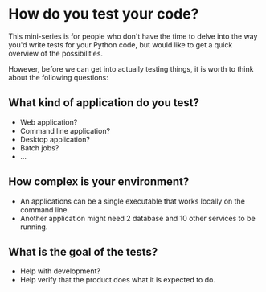 # How do you test your code?


This mini-series is for people who don't have the time to delve into the way you'd write tests for your Python code,
but would like to get a quick overview of the possibilities.

However, before we can get into actually testing things, it is worth to think about the following questions:


## What kind of application do you test?

* Web application?
* Command line application?
* Desktop application?
* Batch jobs?
* ...

## How complex is your environment?

* An applications can be a single executable that works locally on the command line.
* Another application might need 2 database and 10 other services to be running.

## What is the goal of the tests?

* Help with development?
* Help verify that the product does what it is expected to do.


